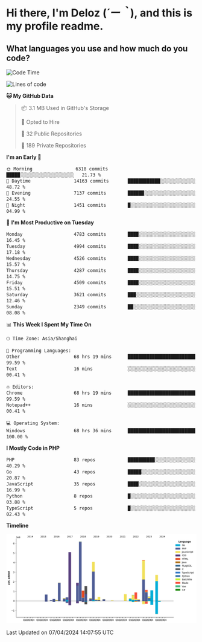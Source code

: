 # **Hi there, I'm Deloz (*´ー｀*), and this is my profile readme.**

## **What languages you use and how much do you code?**

<!--START_SECTION:waka-->
![Code Time](http://img.shields.io/badge/Code%20Time-3%2C712%20hrs%2028%20mins-blue)

![Lines of code](https://img.shields.io/badge/From%20Hello%20World%20I%27ve%20Written-36.7%20million%20lines%20of%20code-blue)

**🐱 My GitHub Data** 

> 📦 3.1 MB Used in GitHub's Storage 
 > 
> 💼 Opted to Hire
 > 
> 📜 32 Public Repositories 
 > 
> 🔑 189 Private Repositories 
 > 
**I'm an Early 🐤** 

```text
🌞 Morning                6318 commits        █████░░░░░░░░░░░░░░░░░░░░   21.73 % 
🌆 Daytime                14163 commits       ████████████░░░░░░░░░░░░░   48.72 % 
🌃 Evening                7137 commits        ██████░░░░░░░░░░░░░░░░░░░   24.55 % 
🌙 Night                  1451 commits        █░░░░░░░░░░░░░░░░░░░░░░░░   04.99 % 
```
📅 **I'm Most Productive on Tuesday** 

```text
Monday                   4783 commits        ████░░░░░░░░░░░░░░░░░░░░░   16.45 % 
Tuesday                  4994 commits        ████░░░░░░░░░░░░░░░░░░░░░   17.18 % 
Wednesday                4526 commits        ████░░░░░░░░░░░░░░░░░░░░░   15.57 % 
Thursday                 4287 commits        ████░░░░░░░░░░░░░░░░░░░░░   14.75 % 
Friday                   4509 commits        ████░░░░░░░░░░░░░░░░░░░░░   15.51 % 
Saturday                 3621 commits        ███░░░░░░░░░░░░░░░░░░░░░░   12.46 % 
Sunday                   2349 commits        ██░░░░░░░░░░░░░░░░░░░░░░░   08.08 % 
```


📊 **This Week I Spent My Time On** 

```text
🕑︎ Time Zone: Asia/Shanghai

💬 Programming Languages: 
Other                    68 hrs 19 mins      █████████████████████████   99.59 % 
Text                     16 mins             ░░░░░░░░░░░░░░░░░░░░░░░░░   00.41 % 

🔥 Editors: 
Chrome                   68 hrs 19 mins      █████████████████████████   99.59 % 
Notepad++                16 mins             ░░░░░░░░░░░░░░░░░░░░░░░░░   00.41 % 

💻 Operating System: 
Windows                  68 hrs 36 mins      █████████████████████████   100.00 % 
```

**I Mostly Code in PHP** 

```text
PHP                      83 repos            ██████████░░░░░░░░░░░░░░░   40.29 % 
Go                       43 repos            █████░░░░░░░░░░░░░░░░░░░░   20.87 % 
JavaScript               35 repos            ████░░░░░░░░░░░░░░░░░░░░░   16.99 % 
Python                   8 repos             █░░░░░░░░░░░░░░░░░░░░░░░░   03.88 % 
TypeScript               5 repos             █░░░░░░░░░░░░░░░░░░░░░░░░   02.43 % 
```



**Timeline**

![Lines of Code chart](https://raw.githubusercontent.com/deloz/deloz/main/assets/bar_graph.png)


 Last Updated on 07/04/2024 14:07:55 UTC
<!--END_SECTION:waka-->

